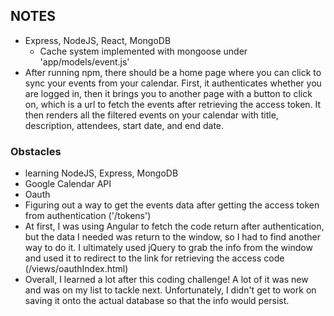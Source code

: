 ## NOTES

- Express, NodeJS, React, MongoDB
  * Cache system implemented with mongoose under 'app/models/event.js'
- After running npm, there should be a home page where you can click to sync your events from your calendar. First, it authenticates whether you are logged in, then it brings you to another page with a button to click on, which is a url to fetch the events after retrieving the access token. It then renders all the filtered events on your calendar with title, description, attendees, start date, and end date.

### Obstacles

- learning NodeJS, Express, MongoDB
- Google Calendar API
- Oauth
- Figuring out a way to get the events data after getting the access token from authentication ('/tokens')
- At first, I was using Angular to fetch the code return after authentication, but the data I needed was return to the window, so I had to find another way to do it. I ultimately used jQuery to grab the info from the window and used it to redirect to the link for retrieving the access code (/views/oauthIndex.html)
- Overall, I learned a lot after this coding challenge! A lot of it was new and was on my list to tackle next. Unfortunately, I didn't get to work on saving it onto the actual database so that the info would persist.
